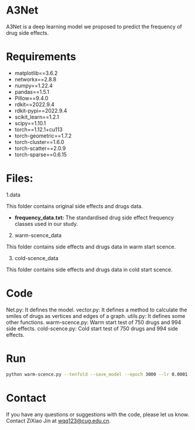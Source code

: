 # A3Net
A3Net is a deep learning model we proposed to predict the frequency of drug side effects.

# Requirements
* matplotlib==3.6.2
* networkx==2.8.8
* numpy==1.22.4
* pandas==1.5.1
* Pillow==9.4.0
* rdkit==2022.9.4
* rdkit-pypi==2022.9.4
* scikit_learn==1.2.1
* scipy==1.10.1
* torch==1.12.1+cu113
* torch-geometric==1.7.2
* torch-cluster==1.6.0
* torch-scatter==2.0.9
* torch-sparse==0.6.15
  
# Files:
1.data

This folder contains original side effects and drugs data.

* **frequency_data.txt:**
  The standardised drug side effect frequency classes used in our study.


2. warm-scence_data
   
This folder contains side effects and drugs data in warm start scence.


3. cold-scence_data
   
This folder contains side effects and drugs data in cold start scence.

# Code 
Net.py: It defines the model.
vector.py: It defines a method to calculate the smiles of drugs as vertices and edges of a graph.
utils.py: It defines some other functions.
warm-scence.py: Warm start test of 750 drugs and 994 side effects.
cold-scence.py: Cold start test of 750 drugs and 994 side effects.

# Run
```bash
python warm-scence.py --tenfold --save_model --epoch 3000 --lr 0.0001
```
# Contact
If you have any questions or suggestions with the code, please let us know. Contact ZiXiao Jin at wqq123@cug.edu.cn.
